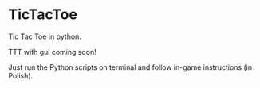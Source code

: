# TicTacToe
Tic Tac Toe in python.

TTT with gui coming soon!

Just run the Python scripts on terminal and follow in-game instructions (in Polish).
